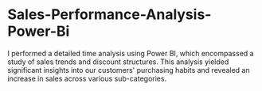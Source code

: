 # Sales-Performance-Analysis-Power-Bi
I performed a detailed time analysis using Power BI, which encompassed a study of sales trends and discount structures. This analysis yielded significant insights into our customers' purchasing habits and revealed an increase in sales across various sub-categories.
